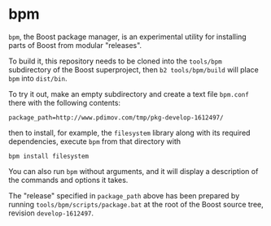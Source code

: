 # bpm

`bpm`, the Boost package manager, is an experimental utility for installing parts of Boost from modular "releases".

To build it, this repository needs to be cloned into the `tools/bpm` subdirectory of the Boost superproject, then `b2 tools/bpm/build` will place `bpm` into `dist/bin`.

To try it out, make an empty subdirectory and create a text file `bpm.conf` there with the following contents:

```
package_path=http://www.pdimov.com/tmp/pkg-develop-1612497/
```

then to install, for example, the `filesystem` library along with its required dependencies, execute `bpm` from that directory with

```
bpm install filesystem
```

You can also run `bpm` without arguments, and it will display a description of the commands and options it takes.

The "release" specified in `package_path` above has been prepared by running `tools/bpm/scripts/package.bat` at the root of the Boost source tree, revision `develop-1612497`.
